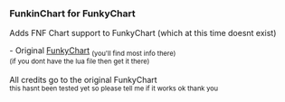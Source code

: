 ### FunkinChart for FunkyChart
Adds FNF Chart support to FunkyChart (which at this time doesnt exist)

\- Original [FunkyChart](https://github.com/accountrev/funkychart) <sub>(you'll find most info there)</sub><br/>
<sub>(if you dont have the lua file then get it there)</sub><br/><br/>
All credits go to the original FunkyChart<br/>
<sub>this hasnt been tested yet so please tell me if it works ok thank you</sub>
